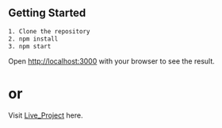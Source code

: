 ## Getting Started
```bash
1. Clone the repository
2. npm install
3. npm start
```
Open [http://localhost:3000](http://localhost:3000) with your browser to see the result.

# or
Visit [Live_Project](https://nozama-assignment.vercel.app) here.

